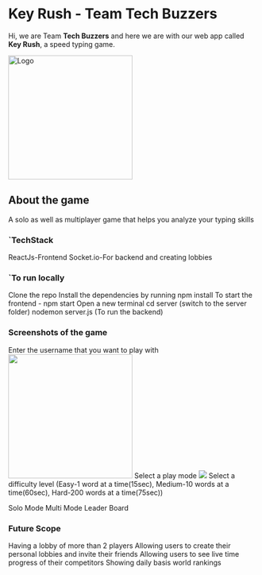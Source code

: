 # Key Rush - Team Tech Buzzers

Hi, we are Team **Tech Buzzers** and here we are with our web app called **Key Rush**, a speed typing game.  

<img src="https://github.com/simmithapad/TechBuzzers/assets/96862654/bbb5925f-481b-43c8-a22f-4c13da91dcb5" alt="Logo" width="250" height="250">




## About the game
A solo as well as multiplayer game that helps you analyze your typing skills


### `TechStack
ReactJs-Frontend
Socket.io-For backend and creating lobbies

### `To run locally

Clone the repo
Install the dependencies by running npm install
To start the frontend - npm start
Open a new terminal
cd server (switch to the server folder)
nodemon server.js (To run the backend)

### Screenshots of the game
Enter the username that you want to play with
<img src="https://asset.cloudinary.com/dsgbejjkc/f643f694afd6d9db05d7db37cdad51c8" width="250" height="250">
Select a play mode
<img src="https://asset.cloudinary.com/dsgbejjkc/45ab0ba9775195bf012a4a7f0f5c6366">
Select a difficulty level (Easy-1 word at a time(15sec), Medium-10 words at a time(60sec), Hard-200 words at a time(75sec))

Solo Mode
Multi Mode
Leader Board




### Future Scope
Having a lobby of more than 2 players
Allowing users to create their personal lobbies and invite their friends
Allowing users to see live time progress of their competitors
Showing daily basis world rankings
